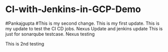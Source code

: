 # CI-with-Jenkins-in-GCP-Demo
#Pankajgupta
#This is my second change.
This is my first update.
This is my update to test the CI CD jobs.
Nexus Update and jenkins update
This is just for sonarqube testcase.
Nexus testing
<html>This is 2nd testing

